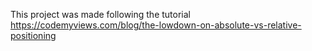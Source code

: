This project was made following the tutorial https://codemyviews.com/blog/the-lowdown-on-absolute-vs-relative-positioning
